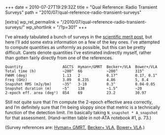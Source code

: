 +++
date = 2010-07-27T19:29:32Z
title = "Qual Reference: Radio Transient Surveys"
path = "2010/07/qual-reference-radio-transient-surveys"

[extra]
wp_rel_permalink = "/2010/07/qual-reference-radio-transient-surveys/"
wp_shortlink = "/?p=301"
+++

I’ve already tabulated a bunch of surveys in the
[scientific merit post](./2010/qual-scientific-merit.md), but here I’ll add
some extra information on a few of the key ones. I’ve attempted to compute
quantities as uniformly as possible, but this can be pretty difficult. Carets
denote quantities I’ve estimated indirectly myself, rather than gotten fairly
directly from one of the references.

<!-- TODO: turn into a real table? But I don't want to fight with Markdown
tables right now. -->

```
Quantity                  AGCTS  Hyman+/GMRT  Becker+/VLA  Bower+/VLA
Total time (h)            ~200^  66           ~200^        315^
FWHM (deg)                1.13   2            0.17^        0.17, 0.1^
Freq (GHz)                3.09   0.235        4.86         5, 8.4
Snapshot RMS (mJy/bm)     ~35^   3-10         0.3^         0.04-0.05
Snapshot duration (m)     ~5^    138          ~1.5^        ~20
2-epoch eff. area (deg²)  854    69           23.2         30.97
```

Still not quite sure that I’m compute the 2-epoch effective area correctly,
and I’m definitely sure that I’m being sloppy since that metric is a
technically function of the detection limit. I’m basically taking
`N_snapshot * A_snapshot` for that assessment. (Hand-written table in not-ATA
notebook #1, p. 73.)

(Survey references are:
[Hyman+ GMRT](http://adsabs.harvard.edu/abs/2009ApJ...696..280H),
[Becker+ VLA](http://adsabs.harvard.edu/abs/2010AJ....140..157B),
[Bower+ VLA](http://adsabs.harvard.edu/abs/2007ApJ...666..346B).)
